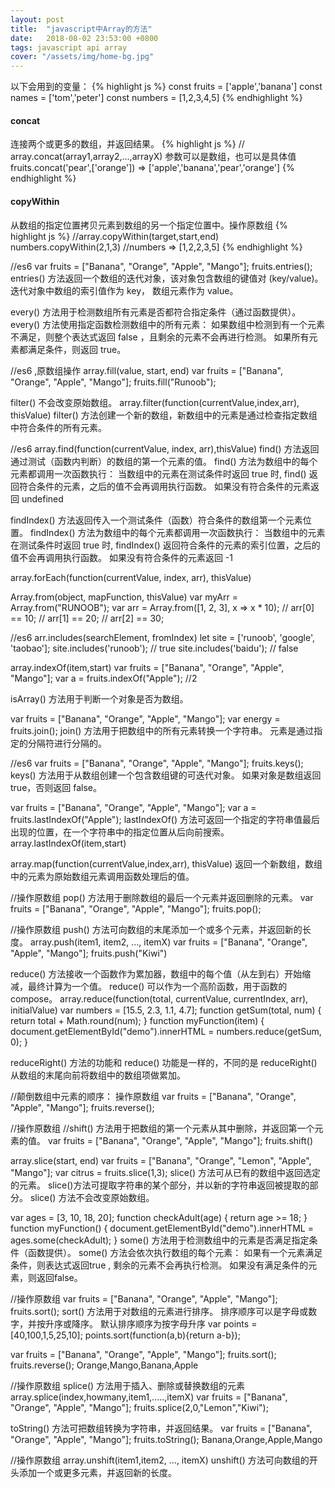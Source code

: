 ```yaml
---
layout: post
title:  "javascript中Array的方法"
date:   2018-08-02 23:53:00 +0800
tags: javascript api array
cover: "/assets/img/home-bg.jpg"
---
```

以下会用到的变量：
{% highlight js %}
const fruits = ['apple','banana']
const names = ['tom','peter']
const numbers = [1,2,3,4,5]
{% endhighlight %}

#### concat
连接两个或更多的数组，并返回结果。
{% highlight js %}
// array.concat(array1,array2,...,arrayX) 参数可以是数组，也可以是具体值
fruits.concat('pear',['orange']) => ['apple','banana','pear','orange']
{% endhighlight %}
#### copyWithin
从数组的指定位置拷贝元素到数组的另一个指定位置中。操作原数组
{% highlight js %}
//array.copyWithin(target,start,end)
numbers.copyWithin(2,1,3)
//numbers => [1,2,2,3,5]
{% endhighlight %}




//es6
var fruits = ["Banana", "Orange", "Apple", "Mango"];
fruits.entries();
entries() 方法返回一个数组的迭代对象，该对象包含数组的键值对 (key/value)。
迭代对象中数组的索引值作为 key， 数组元素作为 value。


every() 方法用于检测数组所有元素是否都符合指定条件（通过函数提供）。
every() 方法使用指定函数检测数组中的所有元素：
如果数组中检测到有一个元素不满足，则整个表达式返回 false ，且剩余的元素不会再进行检测。
如果所有元素都满足条件，则返回 true。

//es6 ,原数组操作
array.fill(value, start, end)
var fruits = ["Banana", "Orange", "Apple", "Mango"];
fruits.fill("Runoob");


filter() 不会改变原始数组。
array.filter(function(currentValue,index,arr), thisValue)
filter() 方法创建一个新的数组，新数组中的元素是通过检查指定数组中符合条件的所有元素。

//es6
array.find(function(currentValue, index, arr),thisValue)
find() 方法返回通过测试（函数内判断）的数组的第一个元素的值。
find() 方法为数组中的每个元素都调用一次函数执行：
当数组中的元素在测试条件时返回 true 时, find() 返回符合条件的元素，之后的值不会再调用执行函数。
如果没有符合条件的元素返回 undefined

findIndex() 方法返回传入一个测试条件（函数）符合条件的数组第一个元素位置。
findIndex() 方法为数组中的每个元素都调用一次函数执行：
当数组中的元素在测试条件时返回 true 时, findIndex() 返回符合条件的元素的索引位置，之后的值不会再调用执行函数。
如果没有符合条件的元素返回 -1

array.forEach(function(currentValue, index, arr), thisValue)


Array.from(object, mapFunction, thisValue)
var myArr = Array.from("RUNOOB");
var arr = Array.from([1, 2, 3], x => x * 10);
// arr[0] == 10;
// arr[1] == 20;
// arr[2] == 30;

//es6
arr.includes(searchElement, fromIndex)
let site = ['runoob', 'google', 'taobao'];
site.includes('runoob');
// true
site.includes('baidu');
// false

array.indexOf(item,start)
var fruits = ["Banana", "Orange", "Apple", "Mango"];
var a = fruits.indexOf("Apple"); //2

isArray() 方法用于判断一个对象是否为数组。

var fruits = ["Banana", "Orange", "Apple", "Mango"];
var energy = fruits.join();
join() 方法用于把数组中的所有元素转换一个字符串。
元素是通过指定的分隔符进行分隔的。

//es6
var fruits = ["Banana", "Orange", "Apple", "Mango"];
fruits.keys();
keys() 方法用于从数组创建一个包含数组键的可迭代对象。
如果对象是数组返回 true，否则返回 false。


var fruits = ["Banana", "Orange", "Apple", "Mango"];
var a = fruits.lastIndexOf("Apple");
lastIndexOf() 方法可返回一个指定的字符串值最后出现的位置，在一个字符串中的指定位置从后向前搜索。
array.lastIndexOf(item,start)

array.map(function(currentValue,index,arr), thisValue)
返回一个新数组，数组中的元素为原始数组元素调用函数处理后的值。

//操作原数组
pop() 方法用于删除数组的最后一个元素并返回删除的元素。
var fruits = ["Banana", "Orange", "Apple", "Mango"];
fruits.pop();

//操作原数组
push() 方法可向数组的末尾添加一个或多个元素，并返回新的长度。
array.push(item1, item2, ..., itemX)
var fruits = ["Banana", "Orange", "Apple", "Mango"];
fruits.push("Kiwi")


reduce() 方法接收一个函数作为累加器，数组中的每个值（从左到右）开始缩减，最终计算为一个值。
reduce() 可以作为一个高阶函数，用于函数的 compose。
array.reduce(function(total, currentValue, currentIndex, arr), initialValue)
var numbers = [15.5, 2.3, 1.1, 4.7];
function getSum(total, num) {
    return total + Math.round(num);
}
function myFunction(item) {
    document.getElementById("demo").innerHTML = numbers.reduce(getSum, 0);
}

reduceRight() 方法的功能和 reduce() 功能是一样的，不同的是 reduceRight() 从数组的末尾向前将数组中的数组项做累加。

//颠倒数组中元素的顺序： 操作原数组
var fruits = ["Banana", "Orange", "Apple", "Mango"];
fruits.reverse();


//操作原数组
//shift() 方法用于把数组的第一个元素从其中删除，并返回第一个元素的值。
var fruits = ["Banana", "Orange", "Apple", "Mango"];
fruits.shift()


array.slice(start, end)
var fruits = ["Banana", "Orange", "Lemon", "Apple", "Mango"];
var citrus = fruits.slice(1,3);
slice() 方法可从已有的数组中返回选定的元素。
slice()方法可提取字符串的某个部分，并以新的字符串返回被提取的部分。
slice() 方法不会改变原始数组。

var ages = [3, 10, 18, 20];
function checkAdult(age) {
    return age >= 18;
}
function myFunction() {
    document.getElementById("demo").innerHTML = ages.some(checkAdult);
}
some() 方法用于检测数组中的元素是否满足指定条件（函数提供）。
some() 方法会依次执行数组的每个元素：
如果有一个元素满足条件，则表达式返回true , 剩余的元素不会再执行检测。
如果没有满足条件的元素，则返回false。


//操作原数组
var fruits = ["Banana", "Orange", "Apple", "Mango"];
fruits.sort();
sort() 方法用于对数组的元素进行排序。
排序顺序可以是字母或数字，并按升序或降序。
默认排序顺序为按字母升序
var points = [40,100,1,5,25,10];
points.sort(function(a,b){return a-b});

var fruits = ["Banana", "Orange", "Apple", "Mango"];
fruits.sort();
fruits.reverse();
Orange,Mango,Banana,Apple

//操作原数组
splice() 方法用于插入、删除或替换数组的元素
array.splice(index,howmany,item1,.....,itemX)
var fruits = ["Banana", "Orange", "Apple", "Mango"];
fruits.splice(2,0,"Lemon","Kiwi");

toString() 方法可把数组转换为字符串，并返回结果。
var fruits = ["Banana", "Orange", "Apple", "Mango"];
fruits.toString();
Banana,Orange,Apple,Mango

//操作原数组
array.unshift(item1,item2, ..., itemX)
unshift() 方法可向数组的开头添加一个或更多元素，并返回新的长度。
